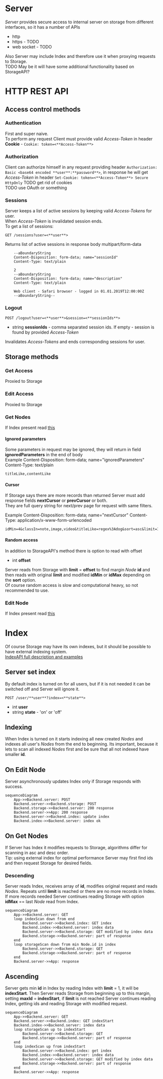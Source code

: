 # Server
*Server* provides secure access to internal server on storage from different interfaces, so it has a number of APIs
* http
* https - TODO
* web socket - TODO

Also Server may include Index and therefore use it when proxying requests to Storage.  
TODO May be it will have some additional functionality based on StorageAPI?

# HTTP REST API
## Access control methods
### Authentication
First and super naive.  
To perform any request Client must provide valid *Access-Token* in header **Cookie** - `Cookie: token=<**Access-Token**>`

### Authorization
Client can authorize himself in any request providing header `Authorization: Basic <base64 encoded **user**:**password**>`, in response he will get *Access-Token* in header `Set-Cookie: token=<**Access-Token**> Secure HttpOnly`
TODO get rid of cookies  
TODO use OAuth or something

### Sessions
Server keeps a list of active sessions by keeping valid *Access-Tokens* for user.  
When *Access-Token* is invalidated session ends.  
To get a list of sessions:

    GET /sessions?user=<**user**>

Returns list of active sessions in response body multipart/form-data

        --aBoundaryString
        Content-Disposition: form-data; name="sessionId"
        Content-Type: text/plain

        2
        --aBoundaryString
        Content-Disposition: form-data; name="description"
        Content-Type: text/plain

        Web client - Safari browser - logged in 01.01.2019T12:00:00Z
        --aBoundaryString--

### Logout
    POST /logout?user=<**user**>&session=<**sessionIds**>

* string **sessionIds** - comma separated session ids. If empty - session is found by provided *Access-Token*

Invalidates *Access-Tokens* and ends corresponding sessions for user.

## Storage methods
### Get Access
Proxied to Storage

### Edit Access
Proxied to Storage

### Get Nodes
If Index present read [this](#on-get-nodes)
#### Ignored parameters
Some parameters in request may be ignored, they will return in field **ignoredParameters** in the end of body  
Example
    Content-Disposition: form-data; name="ignoredParameters"
    Content-Type: text/plain

    titleLike,contentLike

#### Cursor
If Storage says there are more records than returned Server must add response fields **nextCursor** or **prevCursor** or both.  
They are full query string for next/prev page for request with same filters.

Example
    Content-Disposition: form-data; name="nextCursor"
    Content-Type: application/x-www-form-urlencoded

    idMin=4&classIn=note,image,video&titleLike=regex%3Adog&sort=asc&limit=10

#### Random access
In addition to StorageAPI's method there is option to read with offset
* int **offset**

Server reads from Storage with **limit** = **offset** to find margin *Node* **id** and then reads with original **limit** and modified **idMin** or **idMax** depending on the **sort** option.  
Of course random access is slow and computational heavy, so not recommended to use.

### Edit Node
If Index present read [this](#on-edit-node)

# Index
Of course Storage may have its own indexes, but it should be possible to have external indexing system.  
[IndexAPI full description and examples](INDEX.md)

## Server set index
By default index is turned on for all users, but if it is not needed it can be switched off and Server will ignore it.

    POST /user/**user**?index=<**state**>

* int **user**
* string **state** - 'on' or 'off'

## Indexing
When Index is turned on it starts indexing all new created *Nodes* and indexes all user's *Nodes* from the end to beginning. Its important, because it lets to scan all indexed *Nodes* first and be sure that all not indexed have smaller **id**.

## On Edit Node
Server asynchronously updates Index only if Storage responds with success.
```mermaid
sequenceDiagram
    App->>Backend.server: POST
    Backend.server->>Backend.storage: POST
    Backend.storage->>Backend.server: 200 response
    Backend.server->>App: 200 response
    Backend.server->>Backend.index: update index
    Backend.index->>Backend.server: index ok
```

## On Get Nodes
If Server has Index it modifies requests to Storage, algorithms differ for scanning in asc and desc order.  
Tip: using external index for optimal performance Server may first find ids and then request Storage for desired fields.

### Descending
Server reads Index, receives array of **id**, modifies original request and reads *Nodes*. Repeats until **limit** is reached or there are no more records in Index. If more records needed Server continues reading Storage with option **idMax** == last *Node* read from Index.
```mermaid
sequenceDiagram
    App->>Backend.server: GET
    loop indexScan down from end
        Backend.server->>Backend.index: GET index
        Backend.index->>Backend.server: index data
        Backend.server->>Backend.storage: GET modified by index data
        Backend.storage->>Backend.server: part of response
    end
    loop storageScan down from min Node.id in index
        Backend.server->>Backend.storage: GET
        Backend.storage->>Backend.server: part of response
    end
    Backend.server->>App: response
```

## Ascending
Server gets min **id** in Index by reading Index with **limit** = 1, it will be **indexStart**. Then Server reads Storage from beginning up to this margin, setting **maxId** = **indexStart**, if **limit** is not reached Server continues reading Index, getting ids and reading Storage with modified request.

```mermaid
sequenceDiagram
    App->>Backend.server: GET
    Backend.server->>Backend.index: GET indexStart
    Backend.index->>Backend.server: index data
    loop storageScan up to indexStart
        Backend.server->>Backend.storage: GET
        Backend.storage->>Backend.server: part of response
    end
    loop indexScan up from indexStart
        Backend.server->>Backend.index: get index
        Backend.index->>Backend.server: index data
        Backend.server->>Backend.storage: GET modified by index data
        Backend.storage->>Backend.server: part of response
    end
    Backend.server->>App: response
```
